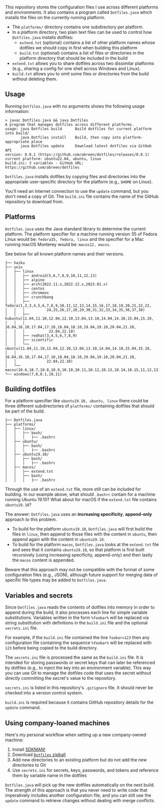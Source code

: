 This repository stores the configuration files I use across different
platforms and environments. It also contains a program called `Dotfiles.java`
which installs the files on the currently running platform.

*   The `platforms/` directory contains one subdirectory per platform.
*   In a platform directory, two plain text files can be used to control how
    `Dotfiles.java` installs dotfiles:
    -   `extend.txt` (optional) contains a list of other platform names whose
        dotfiles we should copy in first when building this platform
    -   `build.txt` (optional) contains a list of files or directories in the
        platform directory that should be included in the build
*   `extend.txt` allows you to share dotfiles across two dissimilar platforms
    (e.g., sharing a config for one shell across Windows and Linux).
*   `build.txt` allows you to omit some files or directories from the build
    without deleting them.


## Usage

Running `Dotfiles.java` with no arguments shows the following usage information:

```text
> javac Dotfiles.java && java Dotfiles
A program that manages dotfiles across different platforms.
usage: java Dotfiles build      Build dotfiles for current platform into build/
       java Dotfiles install    Build, then copy into platform-appropriate place
       java Dotfiles update     Download latest dotfiles via GitHub API
version: 0.0.1 (https://github.com/abreen/dotfiles/releases/0.0.1)
current platform: ubuntu22.04, ubuntu, linux
build.ini: 3 variables - GitHub URL: https://github.com/abreen/dotfiles
```

`Dotfiles.java` installs dotfiles by copying files and directories into the
appropriate user-specific directory for the platform (e.g., `$HOME` on Linux).

You'll need an Internet connection to use the `update` command, but you don't
need a copy of Git. The `build.ini` file contains the name of the GitHub
repository to download from.


## Platforms

`Dotfiles.java` uses the Java standard library to determine the current
platform. The platform specifier for a machine running version 35 of Fedora
Linux would be: `fedora35, fedora, linux` and the specifier for a Mac running
macOS Monterey would be: `macos12, macos`.

See below for all known platform names and their versions.

```text
├── haiku
├── unix
│   ├── linux
│   │   ├── android(5,6,7,8,9,10,11,12,13)
│   │   ├── alpine
│   │   ├── arch(2022.11.x,2022.12.x,2023.01.x)
│   │   ├── centos
│   │   ├── chromeos
│   │   ├── crunchbang
│   │   ├── fedora(1,2,3,4,5,6,7,8,9,10,11,12,13,14,15,16,17,18,19,20,21,22,23,
│   │   │          24,25,26,27,28,29,30,31,32,33,34,35,36,37,38)
│   │   ├── kubuntu(11.04,11.10,12.04,12.10,13.04,13.10,14.04,14.10,15.04,15.10,
│   │   │           16.04,16.10,17.04,17.10,18.04,18.10,19.04,19.10,20.04,21.10,
│   │   │           22.04,22.10)
│   │   ├── redhat(3,4,5,6,7,8,9)
│   │   ├── scientific
│   │   └── ubuntu(11.04,11.10,12.04,12.10,13.04,13.10,14.04,14.10,15.04,15.10,
│   │              16.04,16.10,17.04,17.10,18.04,18.10,19.04,19.10,20.04,21.10,
│   │              22.04,22.10)
│   └── macos(10.6,10.7,10.8,10.9,10.10,10.11,10.12,10.13,10.14,10.15,11,12,13)
└── windows(7,8,8.1,10,11)
```

## Building dotfiles

For a platform specifier like `ubuntu19.10, ubuntu, linux` there could be
three different subdirectories of `platforms/` containing dotfiles
that should be part of the build.

```text
├── Dotfiles.java
├── platforms/
│   ├── linux/
│   │   ├── bash/
│   │   │   ├── .bashrc
│   ├── ubuntu/
│   │   ├── bash/
│   │   │   ├── .bashrc
│   ├── ubuntu19.10/
│   │   ├── bash/
│   │   │   ├── .bashrc
│   ├── macos/
│   │   ├── extend.txt
│   │   ├── bash/
│   │   │   ├── .bashrc
```

Through the use of an `extend.txt` file, more still can be included for
building. In our example above, what should `.bashrc` contain for a machine
running Ubuntu 19.10? What about for macOS if the `extend.txt` file contains
`ubuntu19.10`?

The answer: `Dotfiles.java` uses an **increasing specificity**, **append-only**
approach to this problem.

*   To build for the platform `ubuntu19.10`, `Dotfiles.java` will first build
    the files in `linux`, then append to those files with the content in
    `ubuntu`, then append again with the content in `ubuntu19.10`.
*   To build for the platform `macos`, `Dotfiles.java` looks at the `extend.txt`
    file and sees that it contains `ubuntu19.10`, so that platform is first
    built recursively (using increasing specificity, append-only) and then
    lastly the `macos` content is appended.

Beware that this approach may not be compatible with the format of some
configuration files (e.g., JSON), although future support for merging data
of specific file types may be added to `Dotfiles.java`.


## Variables and secrets

Since `Dotfiles.java` reads the contents of dotfiles into memory in order to
append during the build, it also processes each line for simple variable
substitutions. Variables written in the form `%foobar%` will be replaced via
string substitution with definitions in the `build.ini` file and the
optional `secrets.ini` file.

For example, if the `build.ini` file contained the line `foobar=123` then any
configuration file containing the sequence `%foobar%` will be replaced
with `123` before being copied to the build directory.

The `secrets.ini` file is processed the same as the `build.ini` file.
It is intended for storing passwords or secret keys that can later
be referenced by dotfiles (e.g., to inject the key into an environment
variable). This way you can use Git to manage the dotfiles code that uses the
secret without directly committing the secret's value to the repository.

`secrets.ini` is listed in this repository's `.gitignore` file. It should never
be checked into a version control system.

`build.ini` is required because it contains GitHub repository details
for the `update` command.


## Using company-loaned machines

Here's my personal workflow when setting up a new company-owned machine:

1.  Install [SDKMAN!](https://sdkman.io/)
2.  Download [`Dotfiles` zipball](https://github.com/abreen/Dotfiles/archive/refs/heads/main.zip)
3.  Add new directories to an existing platform but do not add the new
    directories to Git
4.  Use `secrets.ini` for secrets, keys, passwords, and tokens and reference
    them by variable name in the dotfiles

`Dotfiles.java` will pick up the new dotfiles automatically on the next build.
The strength of this approach is that you never need to write code that
imperatively includes another configuration file, and you can still use
the `update` command to retrieve changes without dealing with merge conflicts.